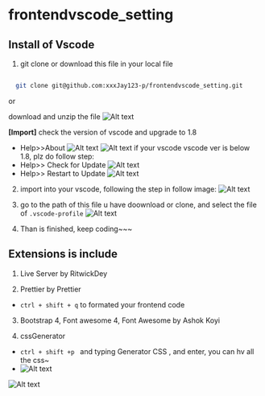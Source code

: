 # frontendvscode_setting

## Install of Vscode

1.  git clone or download this file in your local file

```bash

  git clone git@github.com:xxxJay123-p/frontendvscode_setting.git

```

or

download and unzip the file
![Alt text](./asset/image-2.png)

**[Import]** check the version of vscode and upgrade to 1.8
- Help>>About
![Alt text](./asset/about.png)
![Alt text](./asset/version.png)
if your vscode vscode ver is below 1.8,
plz do follow step:
- Help>> Check for Update
![Alt text](./asset/step1.png)
- Help>> Restart to Update
![Alt text](./asset/step2.png)

2. import into your vscode, following the step in follow image:
   ![Alt text](./asset/image.png)

3. go to the path of this file u have doownload or clone, and select the file of `.vscode-profile`
   ![Alt text](./asset/image-1.png)

4. Than is finished, keep coding~~~

## Extensions is include

1. Live Server by RitwickDey

2. Prettier by Prettier

- `ctrl + shift + q` to formated your frontend code

3. Bootstrap 4, Font awesome 4, Font Awesome by Ashok Koyi

4. cssGenerator

- `ctrl + shift +p ` and typing Generator CSS , and enter, you can hv all the css~
- ![Alt text](./asset/image-3.png)

![Alt text](./asset/image-4.png)
